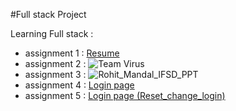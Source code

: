 #Full stack Project

Learning Full stack :
- assignment 1 : [Resume](https://ro706.github.io/rohit.mandal.fullstack/frontend/index.html)
- assignment 2 : ![Team Virus](https://github.com/user-attachments/assets/b55393d3-5c8c-48d4-a861-e59e034d97c1)
- assignment 3 : ![Rohit_Mandal_IFSD_PPT](https://github.com/user-attachments/assets/1ffd4c82-1067-4f3c-a7aa-a54a420e7c27)
- assignment 4 : [Login page](https://ro706.github.io/rohit.mandal.fullstack/Login_page/)
- assignment 5 : [Login page (Reset_change_login)](https://ro706.github.io/rohit.mandal.fullstack/Login_page2/)
